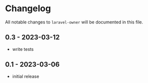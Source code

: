 # Changelog

All notable changes to `laravel-owner` will be documented in this file.

## 0.3 - 2023-03-12

- write tests

## 0.1 - 2023-03-06

- initial release
